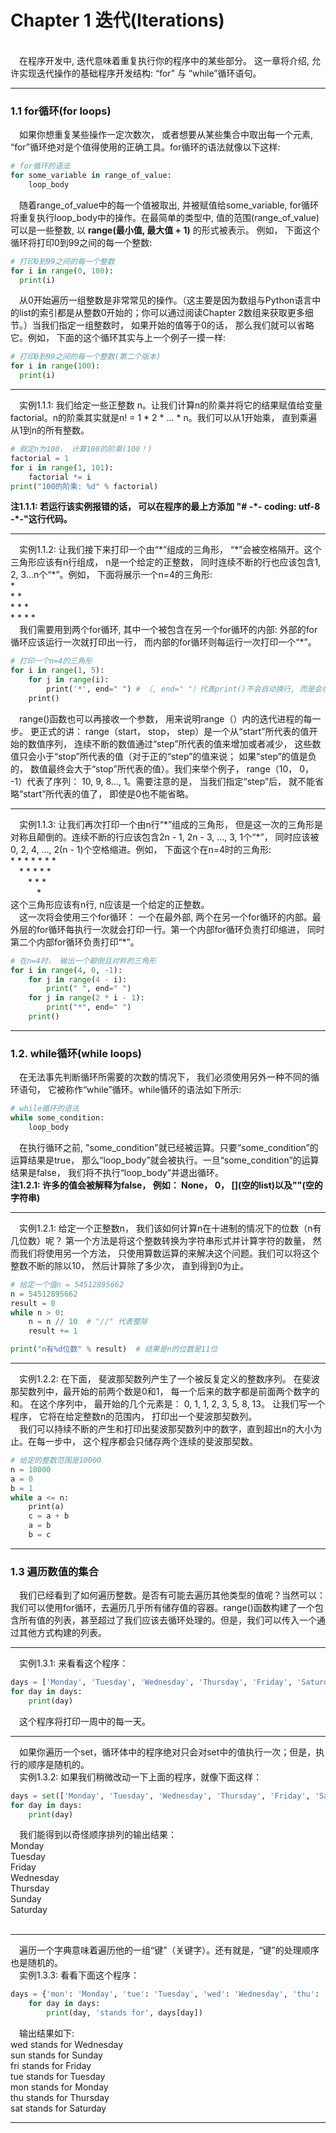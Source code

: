 # Chapter 1 迭代(Iterations)
<br>
&emsp;在程序开发中, 迭代意味着重复执行你的程序中的某些部分。 这一章将介绍, 允许实现迭代操作的基础程序开发结构: “for” 与 “while”循环语句。
<br>

***
### 1.1 for循环(for loops)
&emsp;如果你想重复某些操作一定次数次， 或者想要从某些集合中取出每一个元素, “for”循环绝对是个值得使用的正确工具。for循环的语法就像以下这样: 
<br>
```python
# for循环的语法
for some_variable in range_of_value:
    loop_body
```
&emsp;随着range_of_value中的每一个值被取出, 并被赋值给some_variable, for循环将重复执行loop_body中的操作。在最简单的类型中, 值的范围(range_of_value)可以是一些整数, 以 **range(最小值, 最大值 + 1)** 的形式被表示。 例如， 下面这个循环将打印0到99之间的每一个整数:
<br>
```python
# 打印0到99之间的每一个整数
for i in range(0, 100):
  print(i)
```
&emsp;从0开始遍历一组整数是非常常见的操作。（这主要是因为数组与Python语言中的list的索引都是从整数0开始的；你可以通过阅读Chapter 2数组来获取更多细节。）当我们指定一组整数时， 如果开始的值等于0的话， 那么我们就可以省略它。例如， 下面的这个循环其实与上一个例子一摸一样: 
<br>
```python
# 打印0到99之间的每一个整数(第二个版本)
for i in range(100):
  print(i)
```
***
&emsp;实例1.1.1: 我们给定一些正整数 n。让我们计算n的阶乘并将它的结果赋值给变量factorial。n的阶乘其实就是n! = 1 \* 2 \* ... \* n。我们可以从1开始乘， 直到乘遍从1到n的所有整数。
<br>
```python
# 假定n为100， 计算100的阶乘(100！)
factorial = 1
for i in range(1, 101):
    factorial *= i
print("100的阶乘: %d" % factorial)
```
**注1.1.1: 若运行该实例报错的话， 可以在程序的最上方添加 "# -\*- coding: utf-8 -\*-"这行代码。**
<br>
***
&emsp;实例1.1.2: 让我们接下来打印一个由“\*”组成的三角形， “\*”会被空格隔开。这个三角形应该有n行组成， n是一个给定的正整数， 同时连续不断的行也应该包含1, 2, 3...n个“\*”。例如， 下面将展示一个n=4的三角形: 
<br>
\*<br>
\* \*<br>
\* \* \*<br>
\* \* \* \*<br>
&emsp;我们需要用到两个for循环, 其中一个被包含在另一个for循环的内部: 外部的for循环应该运行一次就打印出一行， 而内部的for循环则每运行一次打印一个“\*”。
<br>
```python
# 打印一个n=4的三角形
for i in range(1, 5):
    for j in range(i):
        print('*', end=" ") # （, end=" "）代表print()不会自动换行, 而是会在打印“*”时, 自动在“*”后添加一个空格
    print()
```
&emsp;range()函数也可以再接收一个参数， 用来说明range（）内的迭代进程的每一步。 更正式的讲： range（start， stop， step）是一个从“start”所代表的值开始的数值序列， 连续不断的数值通过“step”所代表的值来增加或者减少， 这些数值只会小于“stop”所代表的值（对于正的“step”的值来说； 如果“step”的值是负的， 数值最终会大于“stop”所代表的值）。我们来举个例子， range（10， 0， -1）代表了序列： 10, 9, 8..., 1。需要注意的是， 当我们指定“step”后， 就不能省略“start”所代表的值了， 即使是0也不能省略。
<br>
***
&emsp;实例1.1.3: 让我们再次打印一个由n行“\*”组成的三角形， 但是这一次的三角形是对称且颠倒的。连续不断的行应该包含2n - 1, 2n - 3, ..., 3, 1个“\*”， 同时应该被0, 2, 4, ..., 2(n - 1)个空格缩进。例如， 下面这个在n=4时的三角形:
<br>
\* \* \* \* \* \* \*<br>
&emsp;\* \* \* \* \*<br>
&emsp;&emsp;\* \* \*<br>
&emsp;&emsp;&emsp;\*<br>
这个三角形应该有n行, n应该是一个给定的正整数。<br>
&emsp;这一次将会使用三个for循环： 一个在最外部, 两个在另一个for循环的内部。最外层的for循环每执行一次就会打印一行。第一个内部for循环负责打印缩进， 同时第二个内部for循环负责打印“\*”。
```python
# 在n=4时， 输出一个颠倒且对称的三角形
for i in range(4, 0, -1):
    for j in range(4 - i):
        print(" ", end=" ")
    for j in range(2 * i - 1):
        print("*", end=" ")
    print()
```
***
### 1.2. while循环(while loops)
&emsp;在无法事先判断循环所需要的次数的情况下， 我们必须使用另外一种不同的循环语句， 它被称作“while”循环。while循环的语法如下所示: 
<br>
```python
# while循环的语法
while some_condition:
    loop_body
```
&emsp;在执行循环之前, "some_condition"就已经被运算。只要“some_condition”的运算结果是true， 那么“loop_body”就会被执行。一旦“some_condition”的运算结果是false， 我们将不执行“loop_body”并退出循环。
<br>
**注1.2.1: 许多的值会被解释为false， 例如： None， 0， \[\](空的list)以及""(空的字符串)**
<br>
***
&emsp;实例1.2.1: 给定一个正整数n， 我们该如何计算n在十进制的情况下的位数（n有几位数）呢？ 第一个方法是将这个整数转换为字符串形式并计算字符的数量， 然而我们将使用另一个方法， 只使用算数运算的来解决这个问题。我们可以将这个整数不断的除以10， 然后计算除了多少次， 直到得到0为止。
<br>
```python
# 给定一个值n = 54512895662
n = 54512895662
result = 0
while n > 0:
    n = n // 10  # "//" 代表整除
    result += 1

print("n有%d位数" % result)  # 结果是n的位数是11位
```
***
&emsp;实例1.2.2: 在下面， 斐波那契数列产生了一个被反复定义的整数序列。 在斐波那契数列中，最开始的前两个数是0和1， 每一个后来的数字都是前面两个数字的和。 在这个序列中， 最开始的几个元素是： 0, 1, 1, 2, 3, 5, 8, 13。 让我们写一个程序， 它将在给定整数n的范围内， 打印出一个斐波那契数列。
<br>
&emsp;我们可以持续不断的产生和打印出斐波那契数列中的数字，直到超出n的大小为止。在每一步中， 这个程序都会只储存两个连续的斐波那契数。
<br>
```python
# 给定的整数范围是10000
n = 10000
a = 0
b = 1
while a <= n:
    print(a)
    c = a + b
    a = b
    b = c
```
***
### 1.3 遍历数值的集合
&emsp;我们已经看到了如何遍历整数。是否有可能去遍历其他类型的值呢？当然可以：我们可以使用for循环，去遍历几乎所有储存值的容器。range()函数构建了一个包含所有值的列表，甚至超过了我们应该去循环处理的。但是，我们可以传入一个通过其他方式构建的列表。
<br>
***
&emsp;实例1.3.1: 来看看这个程序：
<br>
```python
days = ['Monday', 'Tuesday', 'Wednesday', 'Thursday', 'Friday', 'Saturday', 'Sunday']
for day in days:
    print(day)
```
&emsp;这个程序将打印一周中的每一天。
<br>
***
&emsp;如果你遍历一个set，循环体中的程序绝对只会对set中的值执行一次；但是，执行的顺序是随机的。
<br>
&emsp;实例1.3.2: 如果我们稍微改动一下上面的程序，就像下面这样：
```python
days = set(['Monday', 'Tuesday', 'Wednesday', 'Thursday', 'Friday', 'Saturday', 'Sunday'])
for day in days:
    print(day)
```
&emsp;我们能得到以奇怪顺序排列的输出结果：
<br>
Monday<br>
Tuesday<br>
Friday<br>
Wednesday<br>
Thursday<br>
Sunday<br>
Saturday<br>
<br>
***
&emsp;遍历一个字典意味着遍历他的一组“键”（关键字）。还有就是，“键”的处理顺序也是随机的。
<br>
&emsp;实例1.3.3: 看看下面这个程序：
```python
days = {'mon': 'Monday', 'tue': 'Tuesday', 'wed': 'Wednesday', 'thu': 'Thursday', 'fri': 'Friday', 'sat': 'Saturday', 'sun': 'Sunday'}
    for day in days:
        print(day, 'stands for', days[day]) 
```
&emsp;输出结果如下: 
<br>
wed stands for Wednesday<br>
sun stands for Sunday<br>
fri stands for Friday<br>
tue stands for Tuesday<br>
mon stands for Monday<br>
thu stands for Thursday<br>
sat stands for Saturday<br>
***
